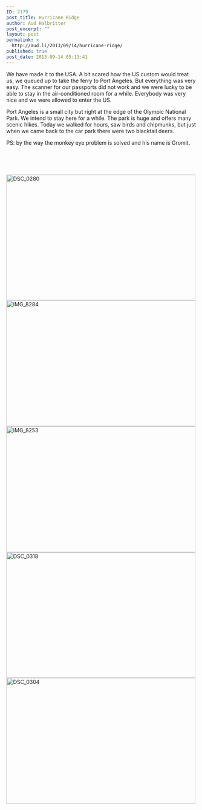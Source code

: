 ```yaml
---
ID: 2179
post_title: Hurricane Ridge
author: Aud Halbritter
post_excerpt: ""
layout: post
permalink: >
  http://aud.li/2013/09/14/hurricane-ridge/
published: true
post_date: 2013-09-14 05:13:41
---
```

We have made it to the USA. A bit scared how the US custom would treat us, we queued up to take the ferry to Port Angeles. But everything was very easy. The scanner for our passports did not work and we were lucky to be able to stay in the air-conditioned room for a while. Everybody was very nice and we were allowed to enter the US.

Port Angeles is a small city but right at the edge of the Olympic National Park. We intend to stay here for a while. The park is huge and offers many scenic hikes. Today we walked for hours, saw birds and chipmunks, but just when we came back to the car park there were two blacktail deers.

PS: by the way the monkey eye problem is solved and his name is Gromit.

&nbsp;

&nbsp;

<a href="http://aud.li/wp-content/uploads/2013/09/DSC_0280.jpg"><img class="alignnone size-medium wp-image-2181" alt="DSC_0280" src="http://aud.li/wp-content/uploads/2013/09/DSC_0280-500x332.jpg" width="500" height="332" /></a> <a href="http://aud.li/wp-content/uploads/2013/09/IMG_8284.jpg"><img class="alignnone size-medium wp-image-2185" alt="IMG_8284" src="http://aud.li/wp-content/uploads/2013/09/IMG_8284-500x333.jpg" width="500" height="333" /></a> <a href="http://aud.li/wp-content/uploads/2013/09/IMG_8253.jpg"><img class="alignnone size-medium wp-image-2184" alt="IMG_8253" src="http://aud.li/wp-content/uploads/2013/09/IMG_8253-500x333.jpg" width="500" height="333" /></a> <a href="http://aud.li/wp-content/uploads/2013/09/DSC_0318.jpg"><img class="alignnone size-medium wp-image-2183" alt="DSC_0318" src="http://aud.li/wp-content/uploads/2013/09/DSC_0318-500x332.jpg" width="500" height="332" /></a> <a href="http://aud.li/wp-content/uploads/2013/09/DSC_0304.jpg"><img class="alignnone size-medium wp-image-2182" alt="DSC_0304" src="http://aud.li/wp-content/uploads/2013/09/DSC_0304-500x333.jpg" width="500" height="333" /></a>

&nbsp;

&nbsp;

&nbsp;